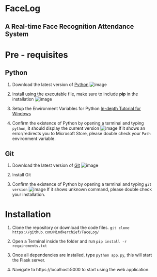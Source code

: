 # **FaceLog**
## A Real-time Face Recognition Attendance System

# Pre - requisites
## Python
1) Download the latest version of [Python](https://www.python.org/downloads/)
![image](https://github.com/Mindkerchief/FaceLog/assets/110330524/a64bbcd7-7c01-46f7-a329-62b532e94b0a)


2) Install using the executable file, make sure to include **pip** in the installation
![image](https://github.com/Mindkerchief/FaceLog/assets/110330524/109a5ee6-bacb-4f0f-ab3f-81a9cd980f42)


3) Setup the Environment Variables for Python [In-depth Tutorial for Windows](https://www.makeuseof.com/python-windows-path/)

4) Confirm the existence of Python by opening a terminal and typing `python`, it should display the current version
![image](https://github.com/Mindkerchief/FaceLog/assets/110330524/5dcd96a8-a59a-47a7-8243-1c4338af790a)
If it shows an error/redirects you to Microsoft Store, please double check your `Path` environment variable.

## Git
1) Download the latest version of [Git](https://git-scm.com/downloads)
![image](https://github.com/Mindkerchief/FaceLog/assets/110330524/2caeebb2-6303-4d68-afd4-a07b79e187e9)

2) Install Git

3) Confirm the existence of Python by opening a terminal and typing `git version`
![image](https://github.com/Mindkerchief/FaceLog/assets/110330524/b3b30191-0585-426d-819e-01457b284b44)
If it shows unknown command, please double check your installation.

# Installation
1. Clone the repository or download the code files. `git clone
https://github.com/Mindkerchief/FaceLog/`
2. Open a Terminal inside the folder and run `pip install -r requirements.txt`

3. Once all dependencies are installed, type `python app.py`, this will start the Flask server.

4. Navigate to https://localhost:5000 to start using the web application.

